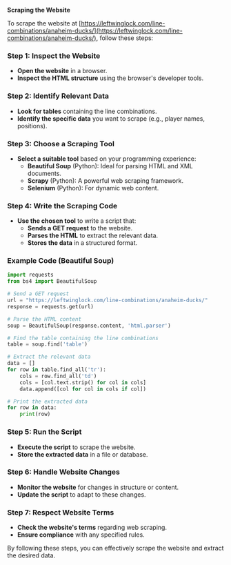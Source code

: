 **Scraping the Website**

To scrape the website at [https://leftwinglock.com/line-combinations/anaheim-ducks/](https://leftwinglock.com/line-combinations/anaheim-ducks/), follow these steps:

### Step 1: **Inspect the Website**

- **Open the website** in a browser.
- **Inspect the HTML structure** using the browser's developer tools.

### Step 2: **Identify Relevant Data**

- **Look for tables** containing the line combinations.
- **Identify the specific data** you want to scrape (e.g., player names, positions).

### Step 3: **Choose a Scraping Tool**

- **Select a suitable tool** based on your programming experience:
  - **Beautiful Soup** (Python): Ideal for parsing HTML and XML documents.
  - **Scrapy** (Python): A powerful web scraping framework.
  - **Selenium** (Python): For dynamic web content.

### Step 4: **Write the Scraping Code**

- **Use the chosen tool** to write a script that:
  - **Sends a GET request** to the website.
  - **Parses the HTML** to extract the relevant data.
  - **Stores the data** in a structured format.

### Example Code (Beautiful Soup)

```python
import requests
from bs4 import BeautifulSoup

# Send a GET request
url = "https://leftwinglock.com/line-combinations/anaheim-ducks/"
response = requests.get(url)

# Parse the HTML content
soup = BeautifulSoup(response.content, 'html.parser')

# Find the table containing the line combinations
table = soup.find('table')

# Extract the relevant data
data = []
for row in table.find_all('tr'):
    cols = row.find_all('td')
    cols = [col.text.strip() for col in cols]
    data.append([col for col in cols if col])

# Print the extracted data
for row in data:
    print(row)
```

### Step 5: **Run the Script**

- **Execute the script** to scrape the website.
- **Store the extracted data** in a file or database.

### Step 6: **Handle Website Changes**

- **Monitor the website** for changes in structure or content.
- **Update the script** to adapt to these changes.

### Step 7: **Respect Website Terms**

- **Check the website's terms** regarding web scraping.
- **Ensure compliance** with any specified rules.

By following these steps, you can effectively scrape the website and extract the desired data.